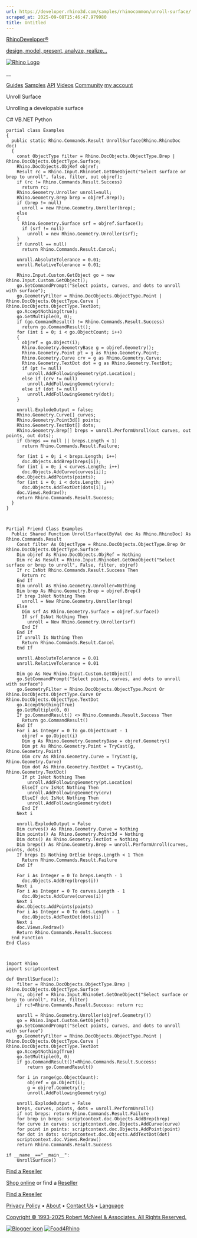 ```yaml
---
url: https://developer.rhino3d.com/samples/rhinocommon/unroll-surface/
scraped_at: 2025-09-08T15:46:47.979980
title: Untitled
---
```


[RhinoDeveloper®](/)

[design, model, present, analyze, realize...](/)

[![Rhino Logo](https://developer.rhino3d.com/images/rhinodevlogo.png)](/)

__

[Guides](https://developer.rhino3d.com/guides)
[Samples](https://developer.rhino3d.com/samples)
[API](https://developer.rhino3d.com/api)
[Videos](https://developer.rhino3d.com/videos)
[Community](https://discourse.mcneel.com/c/rhino-developer) [my account
](https://www.rhino3d.com/my-account/ "Manage your account, licenses, and
teams")

Unroll Surface

Unrolling a developable surface

C# VB.NET Python

    
    
    partial class Examples
    {
      public static Rhino.Commands.Result UnrollSurface(Rhino.RhinoDoc doc)
      {
        const ObjectType filter = Rhino.DocObjects.ObjectType.Brep | Rhino.DocObjects.ObjectType.Surface;
        Rhino.DocObjects.ObjRef objref;
        Result rc = Rhino.Input.RhinoGet.GetOneObject("Select surface or brep to unroll", false, filter, out objref);
        if (rc != Rhino.Commands.Result.Success)
          return rc;
        Rhino.Geometry.Unroller unroll=null;
        Rhino.Geometry.Brep brep = objref.Brep();
        if (brep != null)
          unroll = new Rhino.Geometry.Unroller(brep);
        else
        {
          Rhino.Geometry.Surface srf = objref.Surface();
          if (srf != null)
            unroll = new Rhino.Geometry.Unroller(srf);
        }
        if (unroll == null)
          return Rhino.Commands.Result.Cancel;
    
        unroll.AbsoluteTolerance = 0.01;
        unroll.RelativeTolerance = 0.01;
    
        Rhino.Input.Custom.GetObject go = new Rhino.Input.Custom.GetObject();
        go.SetCommandPrompt("Select points, curves, and dots to unroll with surface");
        go.GeometryFilter = Rhino.DocObjects.ObjectType.Point | Rhino.DocObjects.ObjectType.Curve | Rhino.DocObjects.ObjectType.TextDot;
        go.AcceptNothing(true);
        go.GetMultiple(0, 0);
        if (go.CommandResult() != Rhino.Commands.Result.Success)
          return go.CommandResult();
        for (int i = 0; i < go.ObjectCount; i++)
        {
          objref = go.Object(i);
          Rhino.Geometry.GeometryBase g = objref.Geometry();
          Rhino.Geometry.Point pt = g as Rhino.Geometry.Point;
          Rhino.Geometry.Curve crv = g as Rhino.Geometry.Curve;
          Rhino.Geometry.TextDot dot = g as Rhino.Geometry.TextDot;
          if (pt != null)
            unroll.AddFollowingGeometry(pt.Location);
          else if (crv != null)
            unroll.AddFollowingGeometry(crv);
          else if (dot != null)
            unroll.AddFollowingGeometry(dot);
        }
    
        unroll.ExplodeOutput = false;
        Rhino.Geometry.Curve[] curves;
        Rhino.Geometry.Point3d[] points;
        Rhino.Geometry.TextDot[] dots;
        Rhino.Geometry.Brep[] breps = unroll.PerformUnroll(out curves, out points, out dots);
        if (breps == null || breps.Length < 1)
          return Rhino.Commands.Result.Failure;
    
        for (int i = 0; i < breps.Length; i++)
          doc.Objects.AddBrep(breps[i]);
        for (int i = 0; i < curves.Length; i++)
          doc.Objects.AddCurve(curves[i]);
        doc.Objects.AddPoints(points);
        for (int i = 0; i < dots.Length; i++)
          doc.Objects.AddTextDot(dots[i]);
        doc.Views.Redraw();
        return Rhino.Commands.Result.Success;
      }
    }
    
    
    
    Partial Friend Class Examples
      Public Shared Function UnrollSurface(ByVal doc As Rhino.RhinoDoc) As Rhino.Commands.Result
    	Const filter As ObjectType = Rhino.DocObjects.ObjectType.Brep Or Rhino.DocObjects.ObjectType.Surface
    	Dim objref As Rhino.DocObjects.ObjRef = Nothing
    	Dim rc As Result = Rhino.Input.RhinoGet.GetOneObject("Select surface or brep to unroll", False, filter, objref)
    	If rc IsNot Rhino.Commands.Result.Success Then
    	  Return rc
    	End If
    	Dim unroll As Rhino.Geometry.Unroller=Nothing
    	Dim brep As Rhino.Geometry.Brep = objref.Brep()
    	If brep IsNot Nothing Then
    	  unroll = New Rhino.Geometry.Unroller(brep)
    	Else
    	  Dim srf As Rhino.Geometry.Surface = objref.Surface()
    	  If srf IsNot Nothing Then
    		unroll = New Rhino.Geometry.Unroller(srf)
    	  End If
    	End If
    	If unroll Is Nothing Then
    	  Return Rhino.Commands.Result.Cancel
    	End If
    
    	unroll.AbsoluteTolerance = 0.01
    	unroll.RelativeTolerance = 0.01
    
    	Dim go As New Rhino.Input.Custom.GetObject()
    	go.SetCommandPrompt("Select points, curves, and dots to unroll with surface")
    	go.GeometryFilter = Rhino.DocObjects.ObjectType.Point Or Rhino.DocObjects.ObjectType.Curve Or Rhino.DocObjects.ObjectType.TextDot
    	go.AcceptNothing(True)
    	go.GetMultiple(0, 0)
    	If go.CommandResult() <> Rhino.Commands.Result.Success Then
    	  Return go.CommandResult()
    	End If
    	For i As Integer = 0 To go.ObjectCount - 1
    	  objref = go.Object(i)
    	  Dim g As Rhino.Geometry.GeometryBase = objref.Geometry()
    	  Dim pt As Rhino.Geometry.Point = TryCast(g, Rhino.Geometry.Point)
    	  Dim crv As Rhino.Geometry.Curve = TryCast(g, Rhino.Geometry.Curve)
    	  Dim dot As Rhino.Geometry.TextDot = TryCast(g, Rhino.Geometry.TextDot)
    	  If pt IsNot Nothing Then
    		unroll.AddFollowingGeometry(pt.Location)
    	  ElseIf crv IsNot Nothing Then
    		unroll.AddFollowingGeometry(crv)
    	  ElseIf dot IsNot Nothing Then
    		unroll.AddFollowingGeometry(dot)
    	  End If
    	Next i
    
    	unroll.ExplodeOutput = False
    	Dim curves() As Rhino.Geometry.Curve = Nothing
    	Dim points() As Rhino.Geometry.Point3d = Nothing
    	Dim dots() As Rhino.Geometry.TextDot = Nothing
    	Dim breps() As Rhino.Geometry.Brep = unroll.PerformUnroll(curves, points, dots)
    	If breps Is Nothing OrElse breps.Length < 1 Then
    	  Return Rhino.Commands.Result.Failure
    	End If
    
    	For i As Integer = 0 To breps.Length - 1
    	  doc.Objects.AddBrep(breps(i))
    	Next i
    	For i As Integer = 0 To curves.Length - 1
    	  doc.Objects.AddCurve(curves(i))
    	Next i
    	doc.Objects.AddPoints(points)
    	For i As Integer = 0 To dots.Length - 1
    	  doc.Objects.AddTextDot(dots(i))
    	Next i
    	doc.Views.Redraw()
    	Return Rhino.Commands.Result.Success
      End Function
    End Class
    
    
    
    import Rhino
    import scriptcontext
    
    def UnrollSurface():
        filter = Rhino.DocObjects.ObjectType.Brep | Rhino.DocObjects.ObjectType.Surface
        rc, objref = Rhino.Input.RhinoGet.GetOneObject("Select surface or brep to unroll", False, filter)
        if rc!=Rhino.Commands.Result.Success: return rc;
    
        unroll = Rhino.Geometry.Unroller(objref.Geometry())
        go = Rhino.Input.Custom.GetObject()
        go.SetCommandPrompt("Select points, curves, and dots to unroll with surface")
        go.GeometryFilter = Rhino.DocObjects.ObjectType.Point | Rhino.DocObjects.ObjectType.Curve | Rhino.DocObjects.ObjectType.TextDot
        go.AcceptNothing(True)
        go.GetMultiple(0, 0)
        if go.CommandResult()!=Rhino.Commands.Result.Success:
            return go.CommandResult()
    
        for i in range(go.ObjectCount):
            objref = go.Object(i);
            g = objref.Geometry();
            unroll.AddFollowingGeometry(g)
    
        unroll.ExplodeOutput = False
        breps, curves, points, dots = unroll.PerformUnroll()
        if not breps: return Rhino.Commands.Result.Failure
        for brep in breps: scriptcontext.doc.Objects.AddBrep(brep)
        for curve in curves: scriptcontext.doc.Objects.AddCurve(curve)
        for point in points: scriptcontext.doc.Objects.AddPoint(point)
        for dot in dots: scriptcontext.doc.Objects.AddTextDot(dot)
        scriptcontext.doc.Views.Redraw()
        return Rhino.Commands.Result.Success
    
    if __name__=="__main__":
        UnrollSurface()
    

  

[Find a Reseller](https://www.rhino3d.com/sales)

[Shop online](https://www.rhino3d.com/store) or find a
[Reseller](https://www.rhino3d.com/sales)

[Find a Reseller](https://www.rhino3d.com/sales)

[Privacy Policy](https://www.rhino3d.com/privacy) •
[About](https://www.rhino3d.com/mcneel/about) • [Contact
Us](https://www.rhino3d.com/mcneel/contact) • [
Language](https://www.rhino3d.com/language "Change to a different region or
language")

[Copyright © 1993-2025 Robert McNeel & Associates. All Rights
Reserved.](https://www.rhino3d.com/mcneel/about)

[](https://www.facebook.com/McNeelRhinoceros/)
[](https://twitter.com/bobmcneel) [](https://www.linkedin.com/groups/75313/)
[](https://www.youtube.com/user/RhinoGuide/videos) [](https://vimeo.com/rhino)
[![Blogger
icon](https://developer.rhino3d.com/images/blogger.svg)](http://blog.rhino3d.com/)
[![Food4Rhino](https://developer.rhino3d.com/images/f4r_icon_01.svg)](https://www.food4rhino.com)


